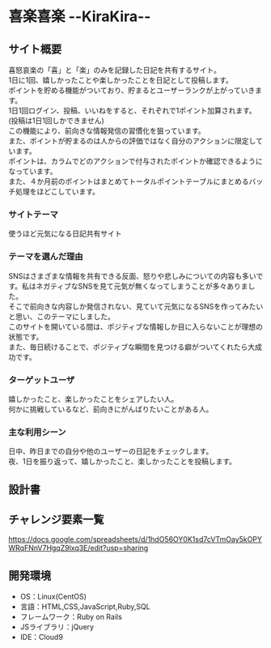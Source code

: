 # 喜楽喜楽 --KiraKira--

## サイト概要
喜怒哀楽の「喜」と「楽」のみを記録した日記を共有するサイト。  
1日に1回、嬉しかったことや楽しかったことを日記として投稿します。  
ポイントを貯める機能がついており、貯まるとユーザーランクが上がっていきます。  
1日1回ログイン、投稿、いいねをすると、それぞれで1ポイント加算されます。(投稿は1日1回しかできません)  
この機能により、前向きな情報発信の習慣化を狙っています。  
また、ポイントが貯まるのは人からの評価ではなく自分のアクションに限定しています。  
ポイントは、カラムでどのアクションで付与されたポイントか確認できるようになっています。  
また、４か月前のポイントはまとめてトータルポイントテーブルにまとめるバッチ処理をほどこしています。

### サイトテーマ
使うほど元気になる日記共有サイト

### テーマを選んだ理由
SNSはさまざまな情報を共有できる反面、怒りや悲しみについての内容も多いです。私はネガティブなSNSを見て元気が無くなってしまうことが多々ありました。  
そこで前向きな内容しか発信されない、見ていて元気になるSNSを作ってみたいと思い、このテーマにしました。  
このサイトを開いている間は、ポジティブな情報しか目に入らないことが理想の状態です。  
また、毎日続けることで、ポジティブな瞬間を見つける癖がついてくれたら大成功です。

### ターゲットユーザ
嬉しかったこと、楽しかったことをシェアしたい人。  
何かに挑戦しているなど、前向きにがんばりたいことがある人。

### 主な利用シーン
日中、昨日までの自分や他のユーザーの日記をチェックします。  
夜、1日を振り返って、嬉しかったこと、楽しかったことを投稿します。

## 設計書


## チャレンジ要素一覧
<https://docs.google.com/spreadsheets/d/1hdO56OY0K1sd7cVTmOay5kOPYWRqFNnV7HgqZ9lxq3E/edit?usp=sharing>

## 開発環境
- OS：Linux(CentOS)
- 言語：HTML,CSS,JavaScript,Ruby,SQL
- フレームワーク：Ruby on Rails
- JSライブラリ：jQuery
- IDE：Cloud9

